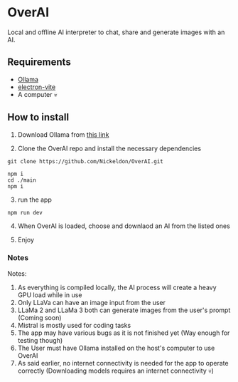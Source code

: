 # OverAI
Local and offline AI interpreter to chat, share and generate images with an AI.

## Requirements
- [Ollama](https://ollama.com/download)
- [electron-vite](https://electron-vite.org/guide/)
- A computer :skull:

## How to install

1. Download Ollama from [this link](https://ollama.com/download)

2. Clone the OverAI repo and install the necessary dependencies
```
git clone https://github.com/Nickeldon/OverAI.git
```

```
npm i
cd ./main
npm i
```

3. run the app
```
npm run dev
```

4. When OverAI is loaded, choose and downlaod an AI from the listed ones

5. Enjoy

### Notes
Notes: 
1. As everything is compiled locally, the AI process will create a heavy GPU load while in use
2. Only LLaVa can have an image input from the user
3. LLaMa 2 and LLaMa 3 both can generate images from the user's prompt (Coming soon)
4. Mistral is mostly used for coding tasks
5. The app may have various bugs as it is not finished yet (Way enough for testing though)
6. The User must have Ollama installed on the host's computer to use OverAI
7. As said earlier, no internet connectivity is needed for the app to operate correctly (Downloading models requires an internet connectivity :skull:)

